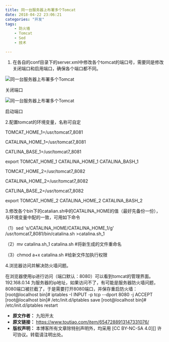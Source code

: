 ```yaml
---
title: 同一台服务器上布署多个Tomcat
date: 2018-04-22 23:06:21
categories: "开发"
tags:
	- 防火墙
	- Tomcat
	- Sed
	- 技术

---
```


1.  在各自的conf目录下的server.xml中修改各个tomcat的端口号，需要同是修改关闭端口和启用端口，确保各个端口都不同。

![同一台服务器上布署多个Tomcat][Tomcat]

关闭端口

![同一台服务器上布署多个Tomcat][Tomcat 1]

启动端口

2.配置tomcat的环境变量，名称可自定

TOMCAT\_HOME\_1=/usr/tomcat7\_8081

CATALINA\_HOME\_1=/usr/tomcat7\_8081

CATLINA\_BASE\_1=/usr/tomcat7\_8081

export TOMCAT\_HOME\_1 CATALINA\_HOME\_1 CATALINA\_BASH\_1

TOMCAT\_HOME\_2=/usr/tomcat7\_8082

CATALINA\_HOME\_2=/usr/tomcat7\_8082

CATLINA\_BASE\_2=/usr/tomcat7\_8082

export TOMCAT\_HOME\_2 CATALINA\_HOME\_2 CATALINA\_BASH\_2

3.修改各个bin下的catalian.sh中的CATALINA\_HOME的值（最好先备份一份），与环境变量中配的一致，可用如下命令

（1）sed 's/CATALINA\_HOME/CATALINA\_HOME\_1/g' /usr/tomcat7\_8081/bin/catalina.sh >catalina.sh\_1

（2）mv catalina.sh\_1 catalina.sh \#将新生成的文件重命名

（3）chmod a+x catalina.sh \#给新文件加执行权限

4.浏览器访问并解决防火墙问题。

在浏览器使用ip进行访问（端口默认：8080）可以看到tomcat的管理界面。192.168.0.14 为服务器的ip地址，如果访问不了，有可能是服务器防火墙问题，8080端口被拦截了，于是需要打开8080端口，并保存重启防火墙：
\[root@localhost bin\]\# iptables -I INPUT -p tcp --dport 8080 -j ACCEPT
\[root@localhost bin\]\# /etc/init.d/iptables save
\[root@localhost bin\]\# /etc/init.d/iptables restart


[Tomcat]: http://p3.pstatp.com/large/pgc-image/152440831717971d1d8b45c
[Tomcat 1]: http://p1.pstatp.com/large/pgc-image/1524408355241985e0137f2
 *  **原文作者：** 九阳开太
 *  **原文链接：** https://www.toutiao.com/item/6547288913147331076/
 *  **版权声明：** 本博客所有文章除特别声明外，均采用 [CC BY-NC-SA 4.0][] 许可协议。转载请注明出处。